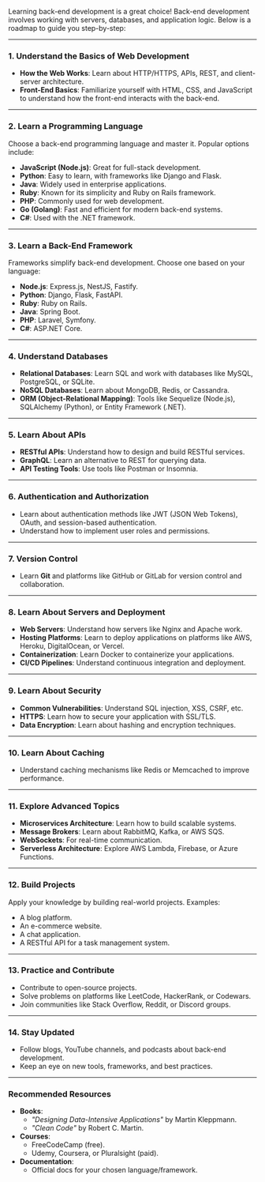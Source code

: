 Learning back-end development is a great choice! Back-end development involves working with servers, databases, and application logic. Below is a roadmap to guide you step-by-step:

---

### **1. Understand the Basics of Web Development**
- **How the Web Works**: Learn about HTTP/HTTPS, APIs, REST, and client-server architecture.
- **Front-End Basics**: Familiarize yourself with HTML, CSS, and JavaScript to understand how the front-end interacts with the back-end.

---

### **2. Learn a Programming Language**
Choose a back-end programming language and master it. Popular options include:
- **JavaScript (Node.js)**: Great for full-stack development.
- **Python**: Easy to learn, with frameworks like Django and Flask.
- **Java**: Widely used in enterprise applications.
- **Ruby**: Known for its simplicity and Ruby on Rails framework.
- **PHP**: Commonly used for web development.
- **Go (Golang)**: Fast and efficient for modern back-end systems.
- **C#**: Used with the .NET framework.

---

### **3. Learn a Back-End Framework**
Frameworks simplify back-end development. Choose one based on your language:
- **Node.js**: Express.js, NestJS, Fastify.
- **Python**: Django, Flask, FastAPI.
- **Ruby**: Ruby on Rails.
- **Java**: Spring Boot.
- **PHP**: Laravel, Symfony.
- **C#**: ASP.NET Core.

---

### **4. Understand Databases**
- **Relational Databases**: Learn SQL and work with databases like MySQL, PostgreSQL, or SQLite.
- **NoSQL Databases**: Learn about MongoDB, Redis, or Cassandra.
- **ORM (Object-Relational Mapping)**: Tools like Sequelize (Node.js), SQLAlchemy (Python), or Entity Framework (.NET).

---

### **5. Learn About APIs**
- **RESTful APIs**: Understand how to design and build RESTful services.
- **GraphQL**: Learn an alternative to REST for querying data.
- **API Testing Tools**: Use tools like Postman or Insomnia.

---

### **6. Authentication and Authorization**
- Learn about authentication methods like JWT (JSON Web Tokens), OAuth, and session-based authentication.
- Understand how to implement user roles and permissions.

---

### **7. Version Control**
- Learn **Git** and platforms like GitHub or GitLab for version control and collaboration.

---

### **8. Learn About Servers and Deployment**
- **Web Servers**: Understand how servers like Nginx and Apache work.
- **Hosting Platforms**: Learn to deploy applications on platforms like AWS, Heroku, DigitalOcean, or Vercel.
- **Containerization**: Learn Docker to containerize your applications.
- **CI/CD Pipelines**: Understand continuous integration and deployment.

---

### **9. Learn About Security**
- **Common Vulnerabilities**: Understand SQL injection, XSS, CSRF, etc.
- **HTTPS**: Learn how to secure your application with SSL/TLS.
- **Data Encryption**: Learn about hashing and encryption techniques.

---

### **10. Learn About Caching**
- Understand caching mechanisms like Redis or Memcached to improve performance.

---

### **11. Explore Advanced Topics**
- **Microservices Architecture**: Learn how to build scalable systems.
- **Message Brokers**: Learn about RabbitMQ, Kafka, or AWS SQS.
- **WebSockets**: For real-time communication.
- **Serverless Architecture**: Explore AWS Lambda, Firebase, or Azure Functions.

---

### **12. Build Projects**
Apply your knowledge by building real-world projects. Examples:
- A blog platform.
- An e-commerce website.
- A chat application.
- A RESTful API for a task management system.

---

### **13. Practice and Contribute**
- Contribute to open-source projects.
- Solve problems on platforms like LeetCode, HackerRank, or Codewars.
- Join communities like Stack Overflow, Reddit, or Discord groups.

---

### **14. Stay Updated**
- Follow blogs, YouTube channels, and podcasts about back-end development.
- Keep an eye on new tools, frameworks, and best practices.

---

### **Recommended Resources**
- **Books**:
  - *"Designing Data-Intensive Applications"* by Martin Kleppmann.
  - *"Clean Code"* by Robert C. Martin.
- **Courses**:
  - FreeCodeCamp (free).
  - Udemy, Coursera, or Pluralsight (paid).
- **Documentation**:
  - Official docs for your chosen language/framework.



